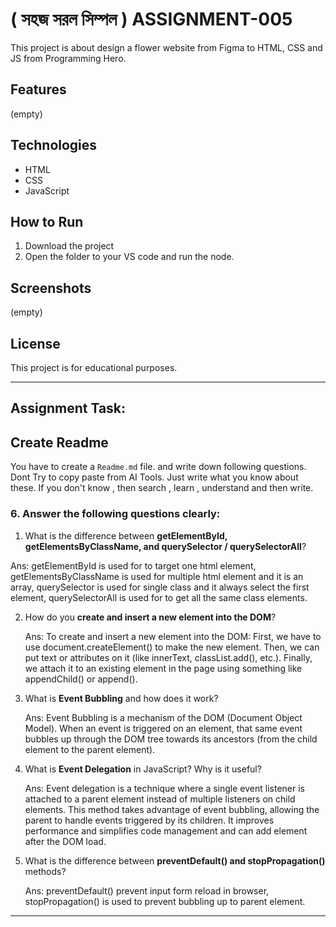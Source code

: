 # ( সহজ সরল সিম্পল ) ASSIGNMENT-005

This project is about design a flower website from Figma to HTML, CSS and JS from Programming Hero.

## Features
(empty)

## Technologies
- HTML
- CSS
- JavaScript


## How to Run
1. Download the project
2. Open the folder to your VS code and run the node.


## Screenshots

(empty)


## License

This project is for educational purposes.

---

## Assignment Task:

## Create Readme

You have to create a `Readme.md` file. and write down following questions. Dont Try to copy paste from AI Tools. Just write what you know about these. If you don't know , then search , learn , understand and then write.

### 6. Answer the following questions clearly:

1. What is the difference between **getElementById, getElementsByClassName, and querySelector / querySelectorAll**?

  Ans: getElementById is used for to target one html element, getElementsByClassName is used for multiple html element and it is an array, querySelector is used for single class and it always select the first element, querySelectorAll is used for to get all the same class elements.

2. How do you **create and insert a new element into the DOM**?

   Ans: To create and insert a new element into the DOM:
   First, we have to use document.createElement() to make the new element.
   Then, we can put text or attributes on it (like innerText, classList.add(), etc.).
   Finally, we attach it to an existing element in the page using something like appendChild() or append().

3. What is **Event Bubbling** and how does it work?

   Ans: Event Bubbling is a mechanism of the DOM (Document Object Model). When an event is triggered on an element, that same event bubbles up through the DOM tree towards its ancestors (from the child element to the parent element).

4. What is **Event Delegation** in JavaScript? Why is it useful?

   Ans: Event delegation is a technique where a single event listener is attached to a parent element instead of multiple listeners on child elements. This method takes advantage of event bubbling, allowing the parent to handle events triggered by its children. It improves performance and simplifies code management and can add element after the DOM load.
5. What is the difference between **preventDefault() and stopPropagation()** methods?

   Ans: preventDefault() prevent input form reload in browser, stopPropagation() is used to prevent bubbling up to parent element.


---
